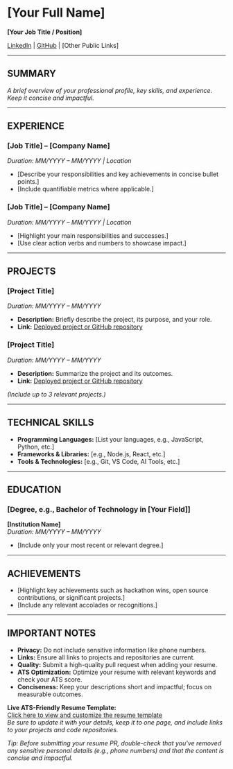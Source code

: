 <!-- 
  ATS-Friendly Resume Template
  Order: Experience, Projects, Technical Skills, Education, Achievements

  Guidelines:
  - Use a clean and structured format (e.g., Overleaf's ATS-friendly templates).
  - Keep the resume to one page.
  - List only your most recent degree in the Education section.
  - Include deployed project and code repository links for each project.
  - Avoid sensitive personal details (e.g., phone numbers).
  - Quality PR is crucial when submitting your resume.
  - Use concise bullet points and quantifiable metrics when possible.
  - Check your resume’s ATS score using tools like ResumeWorded.
-->

# [Your Full Name]
**[Your Job Title / Position]**

[LinkedIn](#) | [GitHub](#) | [Other Public Links]

---

## SUMMARY
*A brief overview of your professional profile, key skills, and experience. Keep it concise and impactful.*

---

## EXPERIENCE

### [Job Title] – [Company Name]
*Duration: MM/YYYY – MM/YYYY | Location*  
- [Describe your responsibilities and key achievements in concise bullet points.]
- [Include quantifiable metrics where applicable.]

### [Job Title] – [Company Name]
*Duration: MM/YYYY – MM/YYYY | Location*  
- [Highlight your main responsibilities and successes.]
- [Use clear action verbs and numbers to showcase impact.]

---

## PROJECTS

### [Project Title]
*Duration: MM/YYYY – MM/YYYY*  
- **Description:** Briefly describe the project, its purpose, and your role.
- **Link:** [Deployed project or GitHub repository](#)

### [Project Title]
*Duration: MM/YYYY – MM/YYYY*  
- **Description:** Summarize the project and its outcomes.
- **Link:** [Deployed project or GitHub repository](#)

*(Include up to 3 relevant projects.)*

---

## TECHNICAL SKILLS
- **Programming Languages:** [List your languages, e.g., JavaScript, Python, etc.]
- **Frameworks & Libraries:** [e.g., Node.js, React, etc.]
- **Tools & Technologies:** [e.g., Git, VS Code, AI Tools, etc.]

---

## EDUCATION

### [Degree, e.g., Bachelor of Technology in [Your Field]]
**[Institution Name]**  
*Duration: MM/YYYY – MM/YYYY*  
- [Include only your most recent or relevant degree.]

---

## ACHIEVEMENTS
- [Highlight key achievements such as hackathon wins, open source contributions, or significant projects.]
- [Include any relevant accolades or recognitions.]

---

## IMPORTANT NOTES
- **Privacy:** Do not include sensitive information like phone numbers.
- **Links:** Ensure all links to projects and repositories are current.
- **Quality:** Submit a high-quality pull request when adding your resume.
- **ATS Optimization:** Optimize your resume with relevant keywords and check your ATS score.
- **Conciseness:** Keep your descriptions short and impactful; focus on measurable outcomes.

**Live ATS-Friendly Resume Template:**  
[Click here to view and customize the resume template](https://www.overleaf.com/latex/templates/rendercv-sb2nov-theme/gdspgtsnfncm)  
*Be sure to update it with your details, keep it to one page, and include links to your projects and code repositories.*

*Tip: Before submitting your resume PR, double-check that you've removed any sensitive personal details (e.g., phone numbers) and that the content is concise and impactful.*

